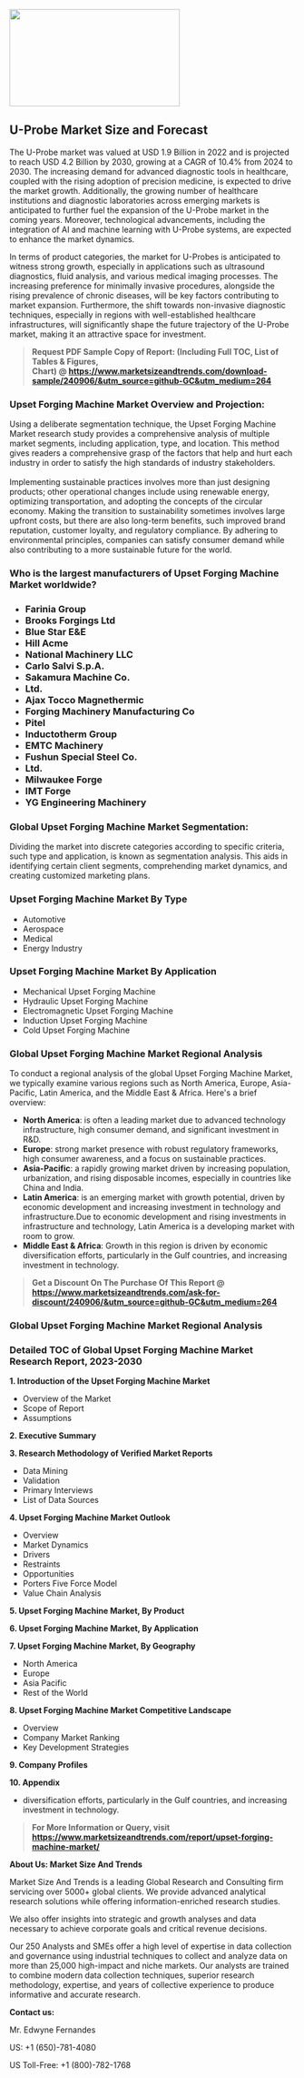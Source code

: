 <p><img class="alignnone size-medium wp-image-20088" src="https://ffe5etoiles.com/wp-content/uploads/2024/12/MST1-300x171.png" alt="" width="300" height="171" /></p><h2>U-Probe Market Size and Forecast</h2><p>The U-Probe market was valued at USD 1.9 Billion in 2022 and is projected to reach USD 4.2 Billion by 2030, growing at a CAGR of 10.4% from 2024 to 2030. The increasing demand for advanced diagnostic tools in healthcare, coupled with the rising adoption of precision medicine, is expected to drive the market growth. Additionally, the growing number of healthcare institutions and diagnostic laboratories across emerging markets is anticipated to further fuel the expansion of the U-Probe market in the coming years. Moreover, technological advancements, including the integration of AI and machine learning with U-Probe systems, are expected to enhance the market dynamics.</p><p>In terms of product categories, the market for U-Probes is anticipated to witness strong growth, especially in applications such as ultrasound diagnostics, fluid analysis, and various medical imaging processes. The increasing preference for minimally invasive procedures, alongside the rising prevalence of chronic diseases, will be key factors contributing to market expansion. Furthermore, the shift towards non-invasive diagnostic techniques, especially in regions with well-established healthcare infrastructures, will significantly shape the future trajectory of the U-Probe market, making it an attractive space for investment.</p></p><blockquote id="" class=""><strong>Request PDF Sample Copy of Report: (Including Full TOC, List of Tables &amp; Figures, Chart)&nbsp;@&nbsp;<strong><a href="https://www.marketsizeandtrends.com/download-sample/240906/&utm_source=github-GC&utm_medium=264" target="_blank">https://www.marketsizeandtrends.com/download-sample/240906/&utm_source=github-GC&utm_medium=264</a></strong></strong></blockquote><h3 id="" class="">Upset Forging Machine Market&nbsp;Overview and Projection:</h3><p id="" class="">Using a deliberate segmentation technique, the Upset Forging Machine Market research study provides a comprehensive analysis of multiple market segments, including application, type, and location. This method gives readers a comprehensive grasp of the factors that help and hurt each industry in order to satisfy the high standards of industry stakeholders. <br /> <br />Implementing sustainable practices involves more than just designing products; other operational changes include using renewable energy, optimizing transportation, and adopting the concepts of the circular economy. Making the transition to sustainability sometimes involves large upfront costs, but there are also long-term benefits, such improved brand reputation, customer loyalty, and regulatory compliance. By adhering to environmental principles, companies can satisfy consumer demand while also contributing to a more sustainable future for the world.</p><h3 id="" class="">Who is the largest manufacturers of&nbsp;Upset Forging Machine Market worldwide?</h3><h3 class=""><p><ul><li>Farinia Group </li><li> Brooks Forgings Ltd </li><li> Blue Star E&E </li><li> Hill Acme </li><li> National Machinery LLC </li><li> Carlo Salvi S.p.A. </li><li> Sakamura Machine Co. </li><li> Ltd. </li><li> Ajax Tocco Magnethermic </li><li> Forging Machinery Manufacturing Co </li><li> Pitel </li><li> Inductotherm Group </li><li> EMTC Machinery </li><li> Fushun Special Steel Co. </li><li> Ltd. </li><li> Milwaukee Forge </li><li> IMT Forge </li><li> YG Engineering Machinery</li></ul></p></h3><h3 id="" class="">Global&nbsp;Upset Forging Machine Market Segmentation:</h3><p id="" class="">Dividing the market into discrete categories according to specific criteria, such type and application, is known as segmentation analysis. This aids in identifying certain client segments, comprehending market dynamics, and creating customized marketing plans.</p><h3 id="" class="">Upset Forging Machine Market&nbsp;By Type</h3><p><p><ul><li>Automotive</li><li> Aerospace</li><li> Medical</li><li> Energy Industry</p></li></ul></p></p><h3 id="" class="">Upset Forging Machine Market&nbsp;By Application</h3><p class=""><p><ul><li>Mechanical Upset Forging Machine</li><li> Hydraulic Upset Forging Machine</li><li> Electromagnetic Upset Forging Machine</li><li> Induction Upset Forging Machine</li><li> Cold Upset Forging Machine</li></ul></p></p><h3 id="" class="">Global Upset Forging Machine Market Regional Analysis</h3><p id="" class="">To conduct a regional analysis of the global Upset Forging Machine Market, we typically examine various regions such as North America, Europe, Asia-Pacific, Latin America, and the Middle East &amp; Africa. Here's a brief overview:</p><ul><li><strong>North America</strong>: is often a leading market due to advanced technology infrastructure, high consumer demand, and significant investment in R&amp;D.</li><li><strong>Europe</strong>: strong market presence with robust regulatory frameworks, high consumer awareness, and a focus on sustainable practices.</li><li><strong>Asia-Pacific</strong>: a rapidly growing market driven by increasing population, urbanization, and rising disposable incomes, especially in countries like China and India.</li><li><strong>Latin America</strong>: is an emerging market with growth potential, driven by economic development and increasing investment in technology and infrastructure.Due to economic development and rising investments in infrastructure and technology, Latin America is a developing market with room to grow.</li><li><strong>Middle East &amp; Africa</strong>: Growth in this region is driven by economic diversification efforts, particularly in the Gulf countries, and increasing investment in technology.</li></ul><blockquote id="" class=""><strong>Get a Discount On The Purchase Of This Report @ <strong><a href="https://www.marketsizeandtrends.com/ask-for-discount/240906/&utm_source=github-GC&utm_medium=264" target="_blank">https://www.marketsizeandtrends.com/ask-for-discount/240906/&utm_source=github-GC&utm_medium=264</a></strong></strong></blockquote><h3 id="" class="">Global Upset Forging Machine Market Regional Analysis</h3><h3 id="" class="">Detailed TOC of Global Upset Forging Machine Market Research Report, 2023-2030</h3><p id="" class=""><strong>1. Introduction of the Upset Forging Machine Market</strong></p><ul><li>Overview of the Market</li><li>Scope of Report</li><li>Assumptions</li></ul><p id="" class=""><strong>2. Executive Summary</strong></p><p id="" class=""><strong>3. Research Methodology of Verified Market Reports</strong></p><ul><li>Data Mining</li><li>Validation</li><li>Primary Interviews</li><li>List of Data Sources</li></ul><p id="" class=""><strong>4. Upset Forging Machine Market Outlook</strong></p><ul><li>Overview</li><li>Market Dynamics</li><li>Drivers</li><li>Restraints</li><li>Opportunities</li><li>Porters Five Force Model</li><li>Value Chain Analysis</li></ul><p id="" class=""><strong>5. Upset Forging Machine Market, By Product</strong></p><p id="" class=""><strong>6. Upset Forging Machine Market, By Application</strong></p><p id="" class=""><strong>7. Upset Forging Machine Market, By Geography</strong></p><ul><li>North America</li><li>Europe</li><li>Asia Pacific</li><li>Rest of the World</li></ul><p id="" class=""><strong>8. Upset Forging Machine Market Competitive Landscape</strong></p><ul><li>Overview</li><li>Company Market Ranking</li><li>Key Development Strategies</li></ul><p id="" class=""><strong>9. Company Profiles</strong></p><p id="" class=""><strong>10. Appendix</strong></p><ul><li>diversification efforts, particularly in the Gulf countries, and increasing investment in technology.</li></ul><blockquote id="" class=""><strong>For More Information or Query, visit <strong><strong><a href="https://www.marketsizeandtrends.com/report/upset-forging-machine-market/" target="_blank">https://www.marketsizeandtrends.com/report/upset-forging-machine-market/</a></strong></strong></strong></blockquote><p id="" class=""><strong>About Us: Market Size And Trends</strong></p><p id="" class="">Market Size And Trends is a leading Global Research and Consulting firm servicing over 5000+ global clients. We provide advanced analytical research solutions while offering information-enriched research studies.</p><p id="" class="">We also offer insights into strategic and growth analyses and data necessary to achieve corporate goals and critical revenue decisions.</p><p id="" class="">Our 250 Analysts and SMEs offer a high level of expertise in data collection and governance using industrial techniques to collect and analyze data on more than 25,000 high-impact and niche markets. Our analysts are trained to combine modern data collection techniques, superior research methodology, expertise, and years of collective experience to produce informative and accurate research.</p><p id="" class=""><strong>Contact us:</strong></p><p id="" class="">Mr. Edwyne Fernandes</p><p id="" class="">US: +1 (650)-781-4080</p><p id="" class="">US Toll-Free: +1 (800)-782-1768</p>
